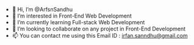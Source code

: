 - 👋 Hi, I’m @ArfsnSandhu
- 👀 I’m interested in Front-End Web Development
- 🌱 I’m currently learning Full-stack Web Development
- 💞️ I’m looking to collaborate on any project in Front-End Development
- 📫 You can contact me using this Email ID : irfan.sanndhu@gmail.com

<!---
ArfsnSandhu/ArfsnSandhu is a ✨ special ✨ repository because its `README.md` (this file) appears on your GitHub profile.
You can click the Preview link to take a look at your changes.
--->
